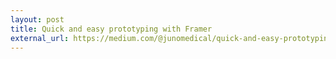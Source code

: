 ```yaml
---
layout: post
title: Quick and easy prototyping with Framer
external_url: https://medium.com/@junomedical/quick-and-easy-prototyping-with-framer-d66e1ccc7b76
---
```

